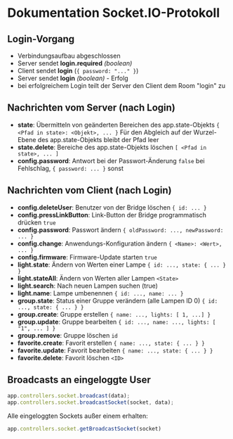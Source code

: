 # Dokumentation Socket.IO-Protokoll

## Login-Vorgang

-   Verbindungsaufbau abgeschlossen
-   Server sendet **login.required** *(boolean)*
-   Client sendet **login** (`{ password: "..." }`)
-   Server sendet **login** *(boolean)* - Erfolg
-   bei erfolgreichem Login teilt der Server den Client dem Room "login" zu

## Nachrichten vom Server (nach Login)

-   **state**: Übermitteln von geänderten Bereichen des app.state-Objekts
    `{ <Pfad in state>: <Objekt>, ... }`
    Für den Abgleich auf der Wurzel-Ebene des app.state-Objekts bleibt der Pfad leer
-   **state.delete**: Bereiche des app.state-Objekts löschen
    `[ <Pfad in state>, ... ]`
-   **config.password**: Antwort bei der Passwort-Änderung
    `false` bei Fehlschlag, `{ password: ... }` sonst

## Nachrichten vom Client (nach Login)

-   **config.deleteUser**: Benutzer von der Bridge löschen
    `{ id: ... }`
-   **config.pressLinkButton**: Link-Button der Bridge programmatisch drücken
    `true`
-   **config.password**: Passwort ändern
    `{ oldPassword: ..., newPassword: ... }`
-   **config.change**: Anwendungs-Konfiguration ändern
    `{ <Name>: <Wert>, ... }`
-   **config.firmware**: Firmware-Update starten
    `true`
-   **light.state**: Ändern von Werten einer Lampe
    `{ id: ..., state: { ... } }`
-   **light.stateAll**: Ändern von Werten aller Lampen
    `<State>`
-   **light.search**: Nach neuen Lampen suchen (true)
-   **light.name**: Lampe umbenennen
    `{ id: ..., name: ... }`
-   **group.state**: Status einer Gruppe verändern (alle Lampen ID 0)
    `{ id: ..., state: { ... } }`
-   **group.create**: Gruppe erstellen
    `{ name: ..., lights: [ 1, ...] }`
-   **group.update**: Gruppe bearbeiten
    `{ id: ..., name: ..., lights: [ "1", ... ] }`
-   **group.remove**: Gruppe löschen
    `id`
-   **favorite.create**: Favorit erstellen
    `{ name: ..., state: { ... } }`
-   **favorite.update**: Favorit bearbeiten
    `{ name: ..., state: { ... } }`
-   **favorite.delete**: Favorit löschen
    `<ID>`

## Broadcasts an eingeloggte User

```js
app.controllers.socket.broadcast(data);
app.controllers.socket.broadcastSocket(socket, data);
```

Alle eingeloggten Sockets außer einem erhalten:

```js
app.controllers.socket.getBroadcastSocket(socket)
```